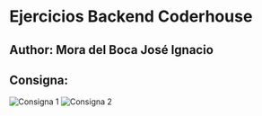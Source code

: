 # Ejercicios Backend Coderhouse

## Author: Mora del Boca José Ignacio

## Consigna: 

![Consigna 1](https://i.ibb.co/sq40hjK/Clase-19-Cookies-Sessions-Storage-II.jpg)
![Consigna 2](https://i.ibb.co/zFX7kX8/Clase-19-Cookies-Sessions-Storag-e-II.jpg)
